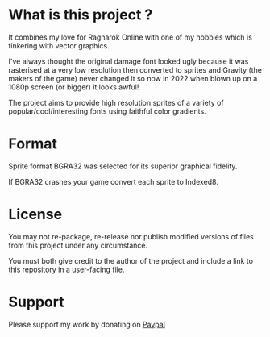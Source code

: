 # What is this project ?
It combines my love for Ragnarok Online with one of my hobbies which is tinkering with vector graphics.

I've always thought the original damage font looked ugly because it was rasterised at a very low resolution then converted to sprites and Gravity (the makers of the game) never changed it so now in 2022 when blown up on a 1080p screen (or bigger) it looks awful!

The project aims to provide high resolution sprites of a variety of popular/cool/interesting fonts using faithful color gradients.

# Format
Sprite format BGRA32 was selected for its superior graphical fidelity.

If BGRA32 crashes your game convert each sprite to Indexed8.

# License
You may not re-package, re-release nor publish modified versions of files from this project under any circumstance. 

You must both give credit to the author of the project and include a link to this repository in a user-facing file.

# Support
Please support my work by donating on [Paypal](https://paypal.me/eleriaqueen)